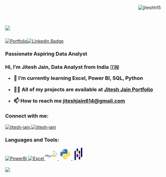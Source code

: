 <p align="right"> <img src="https://komarev.com/ghpvc/?username=jiteshh15&label=Profile%20views&color=0e75b6&style=flat" alt="jiteshh15" /> </p>


<h1>
    <img src="https://readme-typing-svg.herokuapp.com/?font=Righteous&size=30&width=500&height=60&duration=5000&lines=Welcome+🙏🏽;+I'm+Jitesh+Jain+👋🏽;Nice+to+meet+you!+🤝🏽" />
</h1>



[![Portfolio](https://img.shields.io/badge/Portfolio-255E63?style=for-the-badge&logo=About.me&logoColor=white)](https://codebasics.io/portfolio/jitesh-lalit-kumar-jain)[![Linkedin Badge](https://img.shields.io/badge/LinkedIn-0077B5?style=for-the-badge&logo=linkedin&logoColor=white)](https://www.linkedin.com/in/jitesh-jain-303252181/)

<h3 align="left">Passionate Aspiring Data Analyst</h3>

<h3>
    
Hi, I’m Jitesh Jain, Data Analyst from India 🇮🇳

- 🌱 I’m currently learning **Excel, Power BI, SQL, Python**

- 👨‍💻 All of my projects are available at [**Jitesh Jain Portfolio**](https://codebasics.io/portfolio/Jitesh-Lalit-Kumar-Jain)

- 📫 How to reach me **jiteshjain614@gmail.com**

<h3 align="left">Connect with me:</h3>
<p align="left">
<a href="https://www.linkedin.com/in/jitesh-jain-303252181" target="blank">
  <img align="center" src="https://raw.githubusercontent.com/rahuldkjain/github-profile-readme-generator/master/src/images/icons/Social/linked-in-alt.svg" alt="jitesh-jain" height="30" width="40" />
</a>
<a href="https://www.instagram.com/jiteshh15" target="blank">
  <img align="center" src="https://raw.githubusercontent.com/rahuldkjain/github-profile-readme-generator/master/src/images/icons/Social/instagram.svg" alt="jitesh-jain" height="30" width="40" />
</a>

  </p>

  <h3 align="left">Languages and Tools:</h3>
<p align="left"> <a href="https://powerbi.microsoft.com/en-au/" target="_blank" rel="noreferrer"> <img src="https://logos-world.net/wp-content/uploads/2022/02/Microsoft-Power-BI-Symbol.png" alt="PowerBi" width="40" height="40"/> </a> 
  <a href="https://www.microsoft.com/en-in/microsoft-365/excel" target="_blank" rel="noreferrer"> <img src="https://cdn1.iconfinder.com/data/icons/famous-brand-apps/100/_-04-512.png" alt="Excel" width="40" height="40"/> </a> 
  </a> <a href="https://www.mysql.com/" target="_blank" rel="noreferrer"> <img src="https://raw.githubusercontent.com/devicons/devicon/master/icons/mysql/mysql-original-wordmark.svg" alt="mysql" width="40" height="40"/> </a>
  </a> <a href="https://www.python.org" target="_blank" rel="noreferrer"> <img src="https://raw.githubusercontent.com/devicons/devicon/master/icons/python/python-original.svg" alt="python" width="40" height="40"/> </a>
  <a href="https://pandas.pydata.org/" target="_blank" rel="noreferrer"> <img src="https://raw.githubusercontent.com/devicons/devicon/2ae2a900d2f041da66e950e4d48052658d850630/icons/pandas/pandas-original.svg" alt="pandas" width="40" height="40"/> </a>


<h5>
    <img src="https://readme-typing-svg.herokuapp.com/?font=Righteous&size=25&v=true&height=60&duration=5500&lines=Thanks+For+Stopping+By!+✌🏽;+Have+a+Nice+Day!+✨;" />
</h5>
